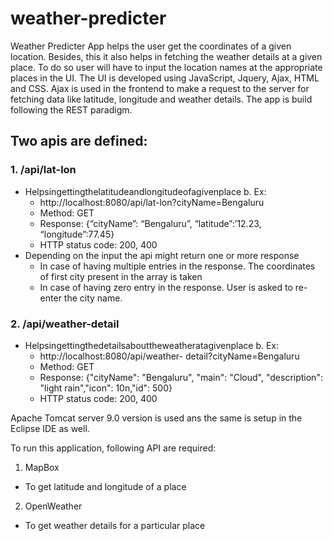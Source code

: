 # weather-predicter

Weather Predicter App helps the user get the coordinates of a given location. Besides, this it also helps in fetching the weather details at a given place. To do so user will have to input the location names at the appropriate places in the UI.
The UI is developed using JavaScript, Jquery, Ajax, HTML and CSS. Ajax is used in the frontend to make a request to the server for fetching data like latitude, longitude and weather details.
The app is build following the REST paradigm.

## Two apis are defined:
### 1. /api/lat-lon
  * Helpsingettingthelatitudeandlongitudeofagivenplace b. Ex:
    * http://localhost:8080/api/lat-lon?cityName=Bengaluru
    * Method: GET
    * Response: {“cityName”: “Bengaluru”, “latitude”:’12.23, “longitude”:77.45}
    * HTTP status code: 200, 400
  * Depending on the input the api might return one or more
response
    * In case of having multiple entries in the response. The
       coordinates of first city present in the array is taken
    * In case of having zero entry in the response. User is asked
        to re-enter the city name.
  
### 2. /api/weather-detail
  * Helpsingettingthedetailsabouttheweatheratagivenplace b. Ex:
    * http://localhost:8080/api/weather- detail?cityName=Bengaluru
    * Method: GET
    * Response: {"cityName": "Bengaluru", "main": "Cloud",
        "description": "light rain","icon": 10n,"id": 500}
    * HTTP status code: 200, 400

Apache Tomcat server 9.0 version is used ans the same is setup in the Eclipse IDE as well.

To run this application, following API are required:
1. MapBox
 * To get latitude and longitude of a place
2. OpenWeather
 * To get weather details for a particular place
